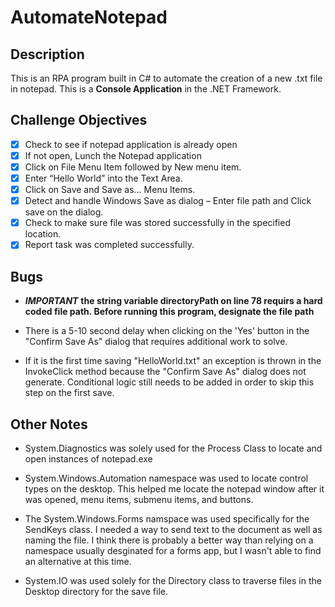 # AutomateNotepad

## Description

This is an RPA program built in C# to automate the creation of a new .txt file in notepad. This is a **Console Application** in the .NET Framework.

## Challenge Objectives

- [x] Check to see if notepad application is already open
- [x] If not open, Lunch the Notepad application 
- [x] Click on File Menu Item followed by New menu item.
- [X] Enter “Hello World” into the Text Area.
- [X] Click on Save and Save as… Menu Items.
- [X] Detect and handle Windows Save as dialog – Enter file path and Click save on the dialog.
- [X] Check to make sure file was stored successfully in the specified location.
- [X] Report task was completed successfully.

## Bugs

- ***IMPORTANT*** **the string variable directoryPath on line 78 requirs a hard coded file path. Before running this program, designate the file path** 
 
- There is a 5-10 second delay when clicking on the 'Yes' button in the "Confirm Save As" dialog that requires additional work to solve.

- If it is the first time saving "HelloWorld.txt" an exception is thrown in the InvokeClick method because the "Confirm Save As" dialog does not generate. Conditional logic still needs to be added in order to skip this step on the first save.

## Other Notes
- System.Diagnostics was solely used for the Process Class to locate and open instances of notepad.exe

- System.Windows.Automation namespace was used to locate control types on the desktop. This helped me locate the notepad window after it was opened, menu items, submenu items, and buttons.

- The System.Windows.Forms namspace was used specifically for the SendKeys class. I needed a way to send text to the document as well as naming the file. I think there is probably a better way than relying on a namespace usually desginated for a forms app, but I wasn't able to find an alternative at this time.

- System.IO was used solely for the Directory class to traverse files in the Desktop directory for the save file.


